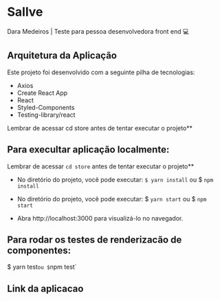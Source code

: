 # Sallve
Dara Medeiros | Teste para pessoa desenvolvedora front end 💻

## Arquitetura da Aplicação
Este projeto foi desenvolvido com a seguinte pilha de tecnologias:

- Axios
- Create React App
- React
- Styled-Components
- Testing-library/react

Lembrar de acessar cd store antes de tentar executar o projeto**

## Para execultar aplicação localmente:
Lembrar de acessar `cd store` antes de tentar executar o projeto**

- No diretório do projeto, você pode executar:
`$ yarn install` ou $ `npm install`

- No diretório do projeto, você pode executar:
$ `yarn start` ou $ `npm start`

- Abra http://localhost:3000 para visualizá-lo no navegador.

## Para rodar os testes de renderizacão de componentes:
$ yarn test` ou $ `npm test`

## Link da aplicacao 
